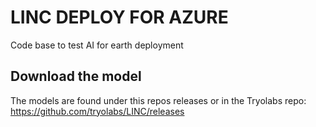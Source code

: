# LINC DEPLOY FOR AZURE
Code base to test AI for earth deployment

## Download the model
The models are  found under this repos releases or in the Tryolabs repo: https://github.com/tryolabs/LINC/releases
